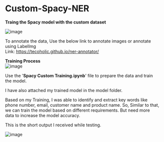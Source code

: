 # Custom-Spacy-NER
<b> Traing the Spacy model with the custom dataset</b>

![image](https://github.com/Pravin770/Custom-Spacy-NER/assets/56891610/dbf4aa8f-e47a-4eab-8f8f-54289591e68e)



To annotate the data, Use the below link to annotate images or annotate using LabelImg <br>
Link: https://tecoholic.github.io/ner-annotator/

<b>Training Process</b> <br>
![image](https://github.com/Pravin770/Custom-Spacy-NER/assets/56891610/3ca224ba-c378-4bea-aa7f-418afc868eb4)


Use the '<b>Spacy Custom Training.ipynb</b>' file to prepare the data and train the model.

I have also attached my trained model in the model folder.


Based on my Training, I was able to identify and extract key words like phone number, email, customer name and product name.
So, Similar to that, we can train the model based on different requirements. But need more data to increase the model accuracy.

This is the short output I received while testing.

![image](https://github.com/Pravin770/Custom-Spacy-NER/assets/56891610/2e39b65d-ca10-414c-bb5b-a2a0ad7a885d)
